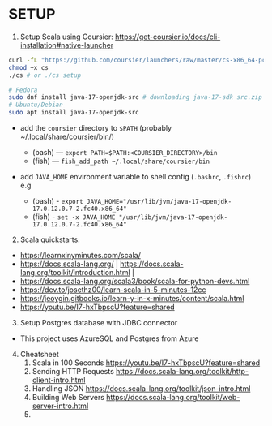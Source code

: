 # SETUP

1. Setup Scala using Coursier: https://get-coursier.io/docs/cli-installation#native-launcher

```bash
curl -fL "https://github.com/coursier/launchers/raw/master/cs-x86_64-pc-linux.gz" | gzip -d > cs
chmod +x cs
./cs # or ./cs setup

# Fedora
sudo dnf install java-17-openjdk-src # downloading java-17-sdk src.zip for Goto. defns. etc
# Ubuntu/Debian
sudo apt install java-17-openjdk-src
```

- add the `coursier` directory to `$PATH` (probably ~/.local/share/coursier/bin/)
  - (bash) — `export PATH=$PATH:<COURSIER_DIRECTORY>/bin`
  - (fish) — `fish_add_path ~/.local/share/coursier/bin`
  
- add `JAVA_HOME` environment variable to shell config (`.bashrc`, `.fishrc`) e.g
  - (bash) - `export JAVA_HOME="/usr/lib/jvm/java-17-openjdk-17.0.12.0.7-2.fc40.x86_64"`
  - (fish) - `set -x JAVA_HOME "/usr/lib/jvm/java-17-openjdk-17.0.12.0.7-2.fc40.x86_64"`

2. Scala quickstarts:

- https://learnxinyminutes.com/scala/
- https://docs.scala-lang.org/ | https://docs.scala-lang.org/toolkit/introduction.html | 
- https://docs.scala-lang.org/scala3/book/scala-for-python-devs.html
- https://dev.to/josethz00/learn-scala-in-5-minutes-12cc
- https://jeoygin.gitbooks.io/learn-y-in-x-minutes/content/scala.html
- https://youtu.be/I7-hxTbpscU?feature=shared

3. Setup Postgres database with JDBC connector

- This project uses AzureSQL and Postgres from Azure

4. Cheatsheet
   1. Scala in 100 Seconds <https://youtu.be/I7-hxTbpscU?feature=shared>
   2. Sending HTTP Requests <https://docs.scala-lang.org/toolkit/http-client-intro.html>
   3. Handling JSON <https://docs.scala-lang.org/toolkit/json-intro.html>
   4. Building Web Servers <https://docs.scala-lang.org/toolkit/web-server-intro.html>
   5. 